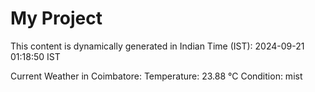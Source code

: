 # My Project

This content is dynamically generated in Indian Time (IST): 2024-09-21 01:18:50 IST


Current Weather in Coimbatore:
Temperature: 23.88 °C
Condition: mist
